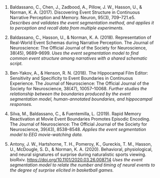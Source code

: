 1. Baldassano, C., Chen, J., Zadbood, A., Pillow, J. W., Hasson, U., & Norman, K. A. (2017). Discovering Event Structure in Continuous Narrative Perception and Memory. Neuron, 95(3), 709–721.e5. *Describes and validates the event segmentation method, and applies it to perception and recall data from multiple experiments.*

2. Baldassano, C., Hasson, U., & Norman, K. A. (2018). Representation of Real-World Event Schemas during Narrative Perception. The Journal of Neuroscience: The Official Journal of the Society for Neuroscience, 38(45), 9689–9699. *Uses the event segmentation model to find common event structure among narratives with a shared schematic script.*

3. Ben-Yakov, A., & Henson, R. N. (2018). The Hippocampal Film Editor: Sensitivity and Specificity to Event Boundaries in Continuous Experience. The Journal of Neuroscience: The Official Journal of the Society for Neuroscience, 38(47), 10057–10068. *Further studies the relationship between the boundaries produced by the event segmentation model, human-annotated boundaries, and hippocampal responses.*

4. Silva, M., Baldassano, C., & Fuentemilla, L. (2019). Rapid Memory Reactivation at Movie Event Boundaries Promotes Episodic Encoding. The Journal of Neuroscience: The Official Journal of the Society for Neuroscience, 39(43), 8538–8548. *Applies the event segmentation model to EEG movie-watching data.*

5. Antony, J. W., Hartshorne, T. H., Pomeroy, K., Gureckis, T. M., Hasson, U., McDougle, S. D., & Norman, K. A. (2020). Behavioral, physiological, and neural signatures of surprise during naturalistic sports viewing. bioRxiv. https://doi.org/10.1101/2020.03.26.008714 *Uses the event segmentation model to relate the number and timing of neural events to the degree of surprise elicited in basketball games.*
